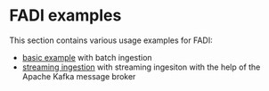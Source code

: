 FADI examples
=========

This section contains various usage examples for FADI:

* [basic example](USERGUIDE.md) with batch ingestion
* [streaming ingestion](examples/kafka/README.md) with streaming ingesiton with the help of the Apache Kafka message broker